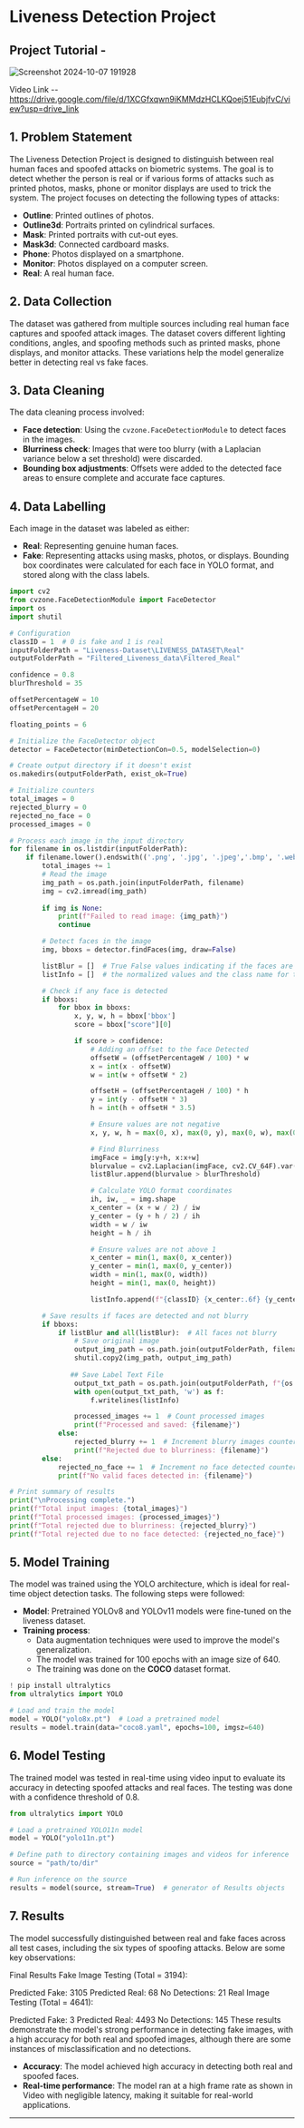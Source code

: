 # Liveness Detection Project


## Project Tutorial - 
![Screenshot 2024-10-07 191928](https://github.com/user-attachments/assets/0cd36653-2efc-4076-bad1-c5d947bd8f5f)

Video Link -- https://drive.google.com/file/d/1XCGfxqwn9iKMMdzHCLKQoej51EubjfvC/view?usp=drive_link

## 1. Problem Statement
The Liveness Detection Project is designed to distinguish between real human faces and spoofed attacks on biometric systems. The goal is to detect whether the person is real or if various forms of attacks such as printed photos, masks, phone or monitor displays are used to trick the system. The project focuses on detecting the following types of attacks:
- **Outline**: Printed outlines of photos.
- **Outline3d**: Portraits printed on cylindrical surfaces.
- **Mask**: Printed portraits with cut-out eyes.
- **Mask3d**: Connected cardboard masks.
- **Phone**: Photos displayed on a smartphone.
- **Monitor**: Photos displayed on a computer screen.
- **Real**: A real human face.

## 2. Data Collection
The dataset was gathered from multiple sources including real human face captures and spoofed attack images. The dataset covers different lighting conditions, angles, and spoofing methods such as printed masks, phone displays, and monitor attacks. These variations help the model generalize better in detecting real vs fake faces.

## 3. Data Cleaning
The data cleaning process involved:
- **Face detection**: Using the `cvzone.FaceDetectionModule` to detect faces in the images.
- **Blurriness check**: Images that were too blurry (with a Laplacian variance below a set threshold) were discarded.
- **Bounding box adjustments**: Offsets were added to the detected face areas to ensure complete and accurate face captures.

## 4. Data Labelling
Each image in the dataset was labeled as either:
- **Real**: Representing genuine human faces.
- **Fake**: Representing attacks using masks, photos, or displays.
Bounding box coordinates were calculated for each face in YOLO format, and stored along with the class labels.

```python
import cv2
from cvzone.FaceDetectionModule import FaceDetector
import os
import shutil

# Configuration
classID = 1  # 0 is fake and 1 is real
inputFolderPath = "Liveness-Dataset\LIVENESS_DATASET\Real"
outputFolderPath = "Filtered_Liveness_data\Filtered_Real"

confidence = 0.8
blurThreshold = 35

offsetPercentageW = 10
offsetPercentageH = 20

floating_points = 6

# Initialize the FaceDetector object
detector = FaceDetector(minDetectionCon=0.5, modelSelection=0)

# Create output directory if it doesn't exist
os.makedirs(outputFolderPath, exist_ok=True)

# Initialize counters
total_images = 0
rejected_blurry = 0
rejected_no_face = 0
processed_images = 0

# Process each image in the input directory
for filename in os.listdir(inputFolderPath):
    if filename.lower().endswith(('.png', '.jpg', '.jpeg','.bmp', '.webp')):
        total_images += 1
        # Read the image
        img_path = os.path.join(inputFolderPath, filename)
        img = cv2.imread(img_path)
        
        if img is None:
            print(f"Failed to read image: {img_path}")
            continue

        # Detect faces in the image
        img, bboxs = detector.findFaces(img, draw=False)

        listBlur = []  # True False values indicating if the faces are blur or not
        listInfo = []  # the normalized values and the class name for the label text file

        # Check if any face is detected
        if bboxs:
            for bbox in bboxs:
                x, y, w, h = bbox['bbox']
                score = bbox["score"][0]

                if score > confidence:
                    # Adding an offset to the face Detected
                    offsetW = (offsetPercentageW / 100) * w
                    x = int(x - offsetW)
                    w = int(w + offsetW * 2)

                    offsetH = (offsetPercentageH / 100) * h
                    y = int(y - offsetH * 3)
                    h = int(h + offsetH * 3.5)

                    # Ensure values are not negative
                    x, y, w, h = max(0, x), max(0, y), max(0, w), max(0, h)

                    # Find Blurriness
                    imgFace = img[y:y+h, x:x+w]
                    blurvalue = cv2.Laplacian(imgFace, cv2.CV_64F).var()
                    listBlur.append(blurvalue > blurThreshold)

                    # Calculate YOLO format coordinates
                    ih, iw, _ = img.shape
                    x_center = (x + w / 2) / iw
                    y_center = (y + h / 2) / ih
                    width = w / iw
                    height = h / ih

                    # Ensure values are not above 1
                    x_center = min(1, max(0, x_center))
                    y_center = min(1, max(0, y_center))
                    width = min(1, max(0, width))
                    height = min(1, max(0, height))

                    listInfo.append(f"{classID} {x_center:.6f} {y_center:.6f} {width:.6f} {height:.6f}\n")

        # Save results if faces are detected and not blurry
        if bboxs:
            if listBlur and all(listBlur):  # All faces not blurry
                # Save original image
                output_img_path = os.path.join(outputFolderPath, filename)
                shutil.copy2(img_path, output_img_path)
                
               ## Save Label Text File
                output_txt_path = os.path.join(outputFolderPath, f"{os.path.splitext(filename)[0]}.txt")
                with open(output_txt_path, 'w') as f:
                    f.writelines(listInfo)

                processed_images += 1  # Count processed images
                print(f"Processed and saved: {filename}")
            else:
                rejected_blurry += 1  # Increment blurry images counter
                print(f"Rejected due to blurriness: {filename}")
        else:
            rejected_no_face += 1  # Increment no face detected counter
            print(f"No valid faces detected in: {filename}")

# Print summary of results
print("\nProcessing complete.")
print(f"Total input images: {total_images}")
print(f"Total processed images: {processed_images}")
print(f"Total rejected due to blurriness: {rejected_blurry}")
print(f"Total rejected due to no face detected: {rejected_no_face}")
```


## 5. Model Training
The model was trained using the YOLO architecture, which is ideal for real-time object detection tasks. The following steps were followed:
- **Model**: Pretrained YOLOv8 and YOLOv11 models were fine-tuned on the liveness dataset.
- **Training process**:
  - Data augmentation techniques were used to improve the model's generalization.
  - The model was trained for 100 epochs with an image size of 640.
  - The training was done on the **COCO** dataset format.

```python
! pip install ultralytics
from ultralytics import YOLO

# Load and train the model
model = YOLO("yolo8x.pt")  # Load a pretrained model
results = model.train(data="coco8.yaml", epochs=100, imgsz=640)
```

## 6. Model Testing
The trained model was tested in real-time using video input to evaluate its accuracy in detecting spoofed attacks and real faces. The testing was done with a confidence threshold of 0.8.

```python
from ultralytics import YOLO

# Load a pretrained YOLO11n model
model = YOLO("yolo11n.pt")

# Define path to directory containing images and videos for inference
source = "path/to/dir"

# Run inference on the source
results = model(source, stream=True)  # generator of Results objects
```

## 7. Results
The model successfully distinguished between real and fake faces across all test cases, including the six types of spoofing attacks. Below are some key observations:


Final Results
Fake Image Testing (Total = 3194):

Predicted Fake: 3105
Predicted Real: 68
No Detections: 21
Real Image Testing (Total = 4641):

Predicted Fake: 3
Predicted Real: 4493
No Detections: 145
These results demonstrate the model's strong performance in detecting fake images, with a high accuracy for both real and spoofed images, although there are some instances of misclassification and no detections.

- **Accuracy**: The model achieved high accuracy in detecting both real and spoofed faces.
- **Real-time performance**: The model ran at a high frame rate  as shown in Video with negligible latency, making it suitable for real-world applications.

---


